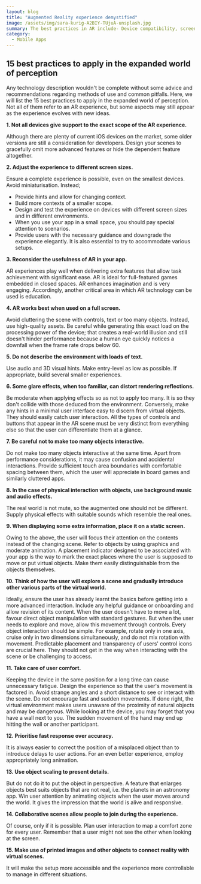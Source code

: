 ```yaml
---
layout: blog
title: "Augmented Reality experience demystified"
image: /assets/img/sara-kurig-A2BIY-TUjuA-unsplash.jpg
summary: The best practices in AR include- Device compatibility, screen size adaptation, AR's purpose, full-screen usage, minimal text, careful effects, interactive object limits, audio integration, static info display, scene exploration, user comfort, response speed, object scaling, collaborative scenes, and reality-virtual connection.
category:
  - Mobile Apps
---
```

## 15 best practices to apply in the expanded world of perception
Any technology description wouldn't be complete without some advice and recommendations regarding methods of use and common pitfalls. Here, we will list the 15 best practices to apply in the expanded world of perception. Not all of them refer to an AR experience, but some aspects may still appear as the experience evolves with new ideas.

**1. Not all devices give support to the exact scope of the AR experience.**

Although there are plenty of current iOS devices on the market, some older versions are still a consideration for developers. Design your scenes to gracefully omit more advanced features or hide the dependent feature altogether.

**2. Adjust the experience to different screen sizes.**

Ensure a complete experience is possible, even on the smallest devices. Avoid miniaturisation. Instead;
- Provide hints and allow for changing context.
- Build more contexts of a smaller scope.
- Design and test the experience on devices with different screen sizes and in different environments.
- When you use your app in a small space, you should pay special attention to scenarios. 
- Provide users with the necessary guidance and downgrade the experience elegantly. It is also essential to try to accommodate various setups.

**3. Reconsider the usefulness of AR in your app.**

AR experiences play well when delivering extra features that allow task achievement with significant ease. AR is ideal for full-featured games embedded in closed spaces. AR enhances imagination and is very engaging. Accordingly, another critical area in which AR technology can be used is education.

**4. AR works best when used on a full screen.**

Avoid cluttering the scene with controls, text or too many objects. Instead, use high-quality assets. Be careful while generating this exact load on the processing power of the device; that creates a real-world illusion and still doesn't hinder performance because a human eye quickly notices a downfall when the frame rate drops below 60.

**5. Do not describe the environment with loads of text.**

Use audio and 3D visual hints. Make entry-level as low as possible. If appropriate, build several smaller experiences.

**6. Some glare effects, when too familiar, can distort rendering reflections.**

Be moderate when applying effects so as not to apply too many. It is so they don't collide with those deduced from the environment. Conversely, make any hints in a minimal user interface easy to discern from virtual objects. They should easily catch user interaction. All the types of controls and buttons that appear in the AR scene must be very distinct from everything else so that the user can differentiate them at a glance.

**7. Be careful not to make too many objects interactive.**

Do not make too many objects interactive at the same time. Apart from performance considerations, it may cause confusion and accidental interactions. Provide sufficient touch area boundaries with comfortable spacing between them, which the user will appreciate in board games and similarly cluttered apps.

**8. In the case of physical interaction with objects, use background music and audio effects.**

The real world is not mute, so the augmented one should not be different. Supply physical effects with suitable sounds which resemble the real ones.

**9. When displaying some extra information, place it on a static screen.**

Owing to the above, the user will focus their attention on the contents instead of the changing scene. Refer to objects by using graphics and moderate animation. A placement indicator designed to be associated with your app is the way to mark the exact places where the user is supposed to move or put virtual objects. Make them easily distinguishable from the objects themselves.

**10. Think of how the user will explore a scene and gradually introduce other various parts of the virtual world.**

Ideally, ensure the user has already learnt the basics before getting into a more advanced interaction. Include any helpful guidance or onboarding and allow revision of its content. When the user doesn't have to move a lot, favour direct object manipulation with standard gestures. But when the user needs to explore and move, allow this movement through controls. Every object interaction should be simple. For example, rotate only in one axis, cruise only in two dimensions simultaneously, and do not mix rotation with movement. Predictable placement and transparency of users' control icons are crucial here. They should not get in the way when interacting with the scene or be challenging to access.

**11. Take care of user comfort.**

Keeping the device in the same position for a long time can cause unnecessary fatigue. Design the experience so that the user's movement is factored in. Avoid strange angles and a short distance to see or interact with the scene. Do not encourage fast and sudden movements. If done right, the virtual environment makes users unaware of the proximity of natural objects and may be dangerous. While looking at the device, you may forget that you have a wall next to you. The sudden movement of the hand may end up hitting the wall or another participant.

**12. Prioritise fast response over accuracy.**

It is always easier to correct the position of a misplaced object than to introduce delays to user actions. For an even better experience, employ appropriately long animation.

**13. Use object scaling to present details.**

But do not do it to put the object in perspective. A feature that enlarges objects best suits objects that are not real, i.e. the planets in an astronomy app. Win user attention by animating objects when the user moves around the world. It gives the impression that the world is alive and responsive.

**14. Collaborative scenes allow people to join during the experience.**

Of course, only if it is possible. Plan user interaction to map a comfort zone for every user. Remember that a user might not see the other when looking at the screen.

**15. Make use of printed images and other objects to connect reality with virtual scenes.**

It will make the setup more accessible and the experience more controllable to manage in different situations.
